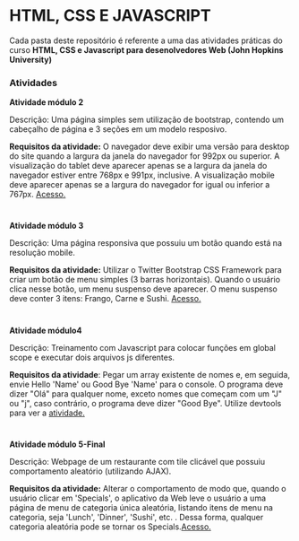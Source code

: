 # HTML, CSS E JAVASCRIPT

Cada pasta deste repositório é referente a uma das atividades práticas do curso 
**HTML, CSS e Javascript para desenolvedores Web (John Hopkins University)**

### Atividades

**Atividade módulo 2**

Descrição: Uma página simples sem utilização de bootstrap, contendo um cabeçalho de página e 3 seções em um modelo resposivo.

**Requisitos da atividade:** O navegador deve exibir uma versão para desktop do site quando a largura da janela do navegador for 992px ou superior. A visualização do tablet deve aparecer apenas se a largura da janela do navegador estiver entre 768px e 991px, inclusive. A visualização mobile deve aparecer apenas se a largura do navegador for igual ou inferior a 767px. [Acesso.](https://luluntes3001.github.io/Coursera-HTML/module2-solution/)
#
**Atividade módulo 3**

Descrição: Uma página responsiva que possuiu um botão quando está na resolução mobile.

**Requisitos da atividade:** Utilizar o Twitter Bootstrap CSS Framework para criar um botão de menu simples (3 barras horizontais). Quando o usuário clica nesse botão, um menu suspenso deve aparecer. O menu suspenso deve conter 3 itens: Frango, Carne e Sushi. [Acesso.](https://luluntes3001.github.io/Coursera-HTML/module3-solution/)
#
**Atividade módulo4**

Descrição: Treinamento com Javascript para colocar funções em global scope e executar dois arquivos js diferentes.

**Requisitos da atividade**: Pegar um array existente de nomes
e, em seguida, envie Hello 'Name' ou Good Bye 'Name' para o console. O programa deve dizer "Olá" para qualquer nome, exceto nomes que começam com um "J" ou "j", caso contrário, o programa deve dizer "Good Bye". Utilize devtools para ver a [atividade.](https://luluntes3001.github.io/Coursera-HTML/module4-solution/)
#
**Atividade módulo 5-Final**

Descrição: Webpage de um restaurante com tile clicável que possuiu comportamento aleatório (utilizando AJAX).

**Requisitos da atividade:** Alterar o comportamento de modo que, quando o usuário clicar em 'Specials', o aplicativo da Web leve o usuário a uma página de menu de categoria única aleatória, listando itens de menu na categoria, seja 'Lunch', 'Dinner', 'Sushi', etc. . Dessa forma, qualquer categoria aleatória pode se tornar os Specials.[Acesso.](https://luluntes3001.github.io/Coursera-HTML/module5-solution/)